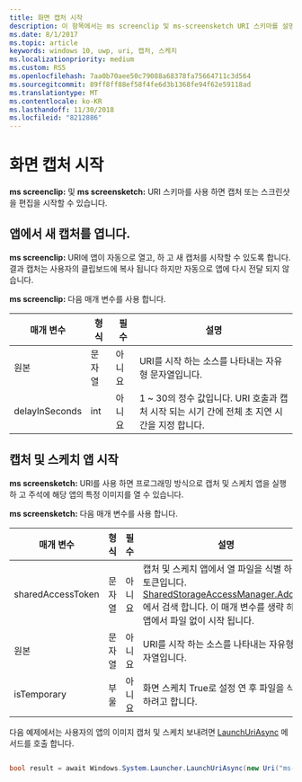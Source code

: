 ```yaml
---
title: 화면 캡처 시작
description: 이 항목에서는 ms screenclip 및 ms-screensketch URI 스키마를 설명합니다. 앱 캡처 및 스케치 응용 프로그램을 실행 하거나 새 캡처를 열고 이러한 URI 체계를 사용할 수 있습니다.
ms.date: 8/1/2017
ms.topic: article
keywords: windows 10, uwp, uri, 캡처, 스케치
ms.localizationpriority: medium
ms.custom: RS5
ms.openlocfilehash: 7aa0b70aee50c79088a68378fa75664711c3d564
ms.sourcegitcommit: 89ff8ff88ef58f4fe6d3b1368fe94f62e59118ad
ms.translationtype: MT
ms.contentlocale: ko-KR
ms.lasthandoff: 11/30/2018
ms.locfileid: "8212886"
---
```

# <a name="launch-screen-snipping"></a>화면 캡처 시작

**ms screenclip:** 및 **ms screensketch:** URI 스키마를 사용 하면 캡처 또는 스크린샷을 편집을 시작할 수 있습니다.

## <a name="open-a-new-snip-from-your-app"></a>앱에서 새 캡처를 엽니다.

**ms screenclip:** URI에 앱이 자동으로 열고, 하 고 새 캡처를 시작할 수 있도록 합니다. 결과 캡처는 사용자의 클립보드에 복사 됩니다 하지만 자동으로 앱에 다시 전달 되지 않습니다.

**ms screenclip:** 다음 매개 변수를 사용 합니다.

| 매개 변수 | 형식 | 필수 | 설명 |
| --- | --- | --- | --- |
| 원본 | 문자열 | 아니요 | URI를 시작 하는 소스를 나타내는 자유형 문자열입니다. |
| delayInSeconds | int | 아니요 | 1 ~ 30의 정수 값입니다. URI 호출과 캡처 시작 되는 시기 간에 전체 초 지연 시간을 지정 합니다. |

## <a name="launching-the-snip--sketch-app"></a>캡처 및 스케치 앱 시작

**ms screensketch:** URI를 사용 하면 프로그래밍 방식으로 캡처 및 스케치 앱을 실행 하 고 주석에 해당 앱의 특정 이미지를 열 수 있습니다.

**ms screensketch:** 다음 매개 변수를 사용 합니다.

| 매개 변수 | 형식 | 필수 | 설명 |
| --- | --- | --- | --- |
| sharedAccessToken | 문자열 | 아니요 | 캡처 및 스케치 앱에서 열 파일을 식별 하는 토큰입니다. [SharedStorageAccessManager.AddFile](https://docs.microsoft.com/uwp/api/windows.applicationmodel.datatransfer.sharedstorageaccessmanager.addfile)에서 검색 합니다. 이 매개 변수를 생략 하면 앱에서 파일 없이 시작 됩니다. |
| 원본 | 문자열 | 아니요 | URI를 시작 하는 소스를 나타내는 자유형 문자열입니다. |
| isTemporary | 부울 | 아니요 | 화면 스케치 True로 설정 연 후 파일을 삭제 하려고 합니다. |

다음 예제에서는 사용자의 앱의 이미지 캡처 및 스케치 보내려면 [LaunchUriAsync](https://docs.microsoft.com/uwp/api/Windows.System.Launcher#Windows_System_Launcher_LaunchUriAsync_Windows_Foundation_Uri_) 메서드를 호출 합니다.

```csharp

bool result = await Windows.System.Launcher.LaunchUriAsync(new Uri("ms-screensketch:edit?source=MyApp&isTemporary=false&sharedAccessToken=2C37ADDA-B054-40B5-8B38-11CED1E1A2D"));

```
